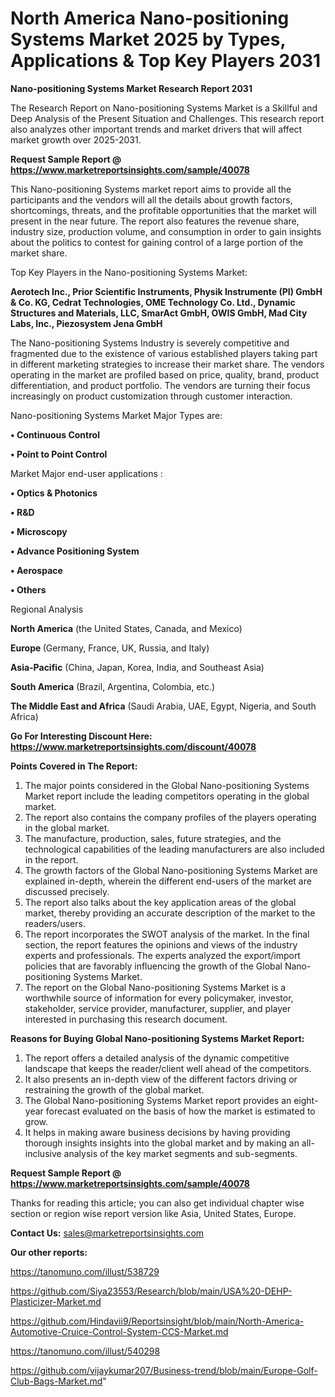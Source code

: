 # North America Nano-positioning Systems Market 2025 by Types, Applications & Top Key Players 2031

<strong>Nano-positioning Systems Market Research Report 2031</strong>

The Research Report on Nano-positioning Systems Market is a Skillful and Deep Analysis of the Present Situation and Challenges. This research report also analyzes other important trends and market drivers that will affect market growth over 2025-2031.

<strong>Request Sample Report @ <a href=https://www.marketreportsinsights.com/sample/40078>https://www.marketreportsinsights.com/sample/40078</a></strong>

This Nano-positioning Systems market report aims to provide all the participants and the vendors will all the details about growth factors, shortcomings, threats, and the profitable opportunities that the market will present in the near future. The report also features the revenue share, industry size, production volume, and consumption in order to gain insights about the politics to contest for gaining control of a large portion of the market share.

Top Key Players in the Nano-positioning Systems Market:

<strong>Aerotech Inc., Prior Scientific Instruments, Physik Instrumente (PI) GmbH & Co. KG, Cedrat Technologies, OME Technology Co. Ltd., Dynamic Structures and Materials, LLC, SmarAct GmbH, OWIS GmbH, Mad City Labs, Inc., Piezosystem Jena GmbH</strong>

The Nano-positioning Systems Industry is severely competitive and fragmented due to the existence of various established players taking part in different marketing strategies to increase their market share. The vendors operating in the market are profiled based on price, quality, brand, product differentiation, and product portfolio. The vendors are turning their focus increasingly on product customization through customer interaction.

Nano-positioning Systems Market Major Types are:

<strong>•  Continuous Control

•  Point to Point Control</strong>

Market Major end-user applications :

<strong>•  Optics & Photonics

•  R&D

•  Microscopy

•  Advance Positioning System

•  Aerospace

•  Others</strong>

Regional Analysis

</u><strong><b>North America</b></strong> (the United States, Canada, and Mexico)

<strong><b>Europe </b></strong>(Germany, France, UK, Russia, and Italy)

<strong><b>Asia-Pacific</b></strong> (China, Japan, Korea, India, and Southeast Asia)

<strong><b>South America</b></strong> (Brazil, Argentina, Colombia, etc.)

<strong><b>The Middle East and Africa</b></strong> (Saudi Arabia, UAE, Egypt, Nigeria, and South Africa)

<strong>Go For Interesting Discount Here: <a href=https://www.marketreportsinsights.com/discount/40078>https://www.marketreportsinsights.com/discount/40078</a></strong>

<strong>Points Covered in The Report:</strong>
<ol>
  <li>The major points considered in the Global Nano-positioning Systems Market report include the leading competitors operating in the global market.</li>
  <li>The report also contains the company profiles of the players operating in the global market.</li>
  <li>The manufacture, production, sales, future strategies, and the technological capabilities of the leading manufacturers are also included in the report.</li>
  <li>The growth factors of the Global Nano-positioning Systems Market are explained in-depth, wherein the different end-users of the market are discussed precisely.</li>
  <li>The report also talks about the key application areas of the global market, thereby providing an accurate description of the market to the readers/users.</li>
  <li>The report incorporates the SWOT analysis of the market. In the final section, the report features the opinions and views of the industry experts and professionals. The experts analyzed the export/import policies that are favorably influencing the growth of the Global Nano-positioning Systems Market.</li>
  <li>The report on the Global Nano-positioning Systems Market is a worthwhile source of information for every policymaker, investor, stakeholder, service provider, manufacturer, supplier, and player interested in purchasing this research document.</li>
</ol>
<strong>Reasons for Buying Global Nano-positioning Systems Market Report:</strong>

<ol>
  <li>The report offers a detailed analysis of the dynamic competitive landscape that keeps the reader/client well ahead of the competitors.</li>
  <li>It also presents an in-depth view of the different factors driving or restraining the growth of the global market.</li>
  <li>The Global Nano-positioning Systems Market report provides an eight-year forecast evaluated on the basis of how the market is estimated to grow.</li>
  <li>It helps in making aware business decisions by having providing thorough insights insights into the global market and by making an all-inclusive analysis of the key market segments and sub-segments.</li>
</ol>
<strong>Request Sample Report @ <a href=https://www.marketreportsinsights.com/sample/40078>https://www.marketreportsinsights.com/sample/40078</a></strong>


Thanks for reading this article; you can also get individual chapter wise section or region wise report version like Asia, United States, Europe.

<strong>Contact Us:</strong>
sales@marketreportsinsights.com

<strong>Our other reports:</strong>

<a href=https://tanomuno.com/illust/538729>https://tanomuno.com/illust/538729</a>

<a href=https://github.com/Siya23553/Research/blob/main/USA%20-DEHP-Plasticizer-Market.md>https://github.com/Siya23553/Research/blob/main/USA%20-DEHP-Plasticizer-Market.md</a>

<a href=https://github.com/Hindavii9/Reportsinsight/blob/main/North-America-Automotive-Cruice-Control-System-CCS-Market.md>https://github.com/Hindavii9/Reportsinsight/blob/main/North-America-Automotive-Cruice-Control-System-CCS-Market.md</a>

<a href=https://tanomuno.com/illust/540298>https://tanomuno.com/illust/540298</a>

<a href=https://github.com/vijaykumar207/Business-trend/blob/main/Europe-Golf-Club-Bags-Market.md>https://github.com/vijaykumar207/Business-trend/blob/main/Europe-Golf-Club-Bags-Market.md</a>"
